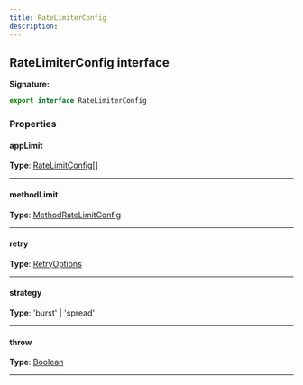 ```yaml
---
title: RateLimiterConfig
description: 
---
```


## RateLimiterConfig interface



**Signature:**

```ts
export interface RateLimiterConfig 
```

### Properties

#### appLimit



**Type**: [RateLimitConfig](/api/RateLimitConfig.md)[]

---

#### methodLimit



**Type**: [MethodRateLimitConfig](/api/MethodRateLimitConfig.md)

---

#### retry



**Type**: [RetryOptions](/api/RetryOptions.md)

---

#### strategy



**Type**: 'burst' \| 'spread'

---

#### throw



**Type**: [Boolean](https://developer.mozilla.org/en-US/docs/Web/JavaScript/Reference/Global_Objects/Boolean)

---

